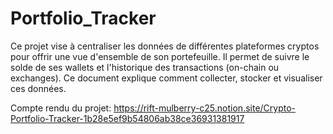 # Portfolio_Tracker
Ce projet vise à centraliser les données de différentes plateformes cryptos pour offrir une vue d'ensemble de son portefeuille. Il permet de suivre le solde de ses wallets et l'historique des transactions (on-chain ou exchanges). Ce document explique comment collecter, stocker et visualiser ces données.

Compte rendu du projet: https://rift-mulberry-c25.notion.site/Crypto-Portfolio-Tracker-1b28e5ef9b54806ab38ce36931381917
